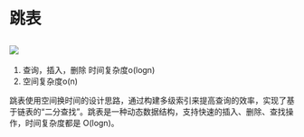 # 跳表

![](https://static001.geekbang.org/resource/image/46/a9/46d283cd82c987153b3fe0c76dfba8a9.jpg)
---
1. 查询，插入，删除 时间复杂度o(logn)
2. 空间复杂度o(n)

跳表使用空间换时间的设计思路，通过构建多级索引来提高查询的效率，实现了基于链表的“二分查找”。跳表是一种动态数据结构，支持快速的插入、删除、查找操作，时间复杂度都是 O(logn)。
